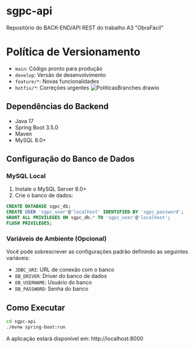 # sgpc-api
Repositório do BACK-END/API REST do trabalho A3 "ObraFácil"

# Política de Versionamento
- `main`: Código pronto para produção
- `develop`: Versão de desenvolvimento
- `feature/*`: Novas funcionalidades
- `hotfix/*`: Correções urgentes
![PoliticasBranches drawio](https://github.com/user-attachments/assets/9ef3caa1-2484-40ef-87ec-afb587b62ba9)

## Dependências do Backend
- Java 17
- Spring Boot 3.5.0
- Maven
- MySQL 8.0+

## Configuração do Banco de Dados

### MySQL Local
1. Instale o MySQL Server 8.0+
2. Crie o banco de dados:
```sql
CREATE DATABASE sgpc_db;
CREATE USER 'sgpc_user'@'localhost' IDENTIFIED BY 'sgpc_password';
GRANT ALL PRIVILEGES ON sgpc_db.* TO 'sgpc_user'@'localhost';
FLUSH PRIVILEGES;
```

### Variáveis de Ambiente (Opcional)
Você pode sobrescrever as configurações padrão definindo as seguintes variáveis:
- `JDBC_URI`: URL de conexão com o banco
- `DB_DRIVER`: Driver do banco de dados  
- `DB_USERNAME`: Usuário do banco
- `DB_PASSWORD`: Senha do banco

## Como Executar
```bash
cd sgpc-api
./mvnw spring-boot:run
```

A aplicação estará disponível em: http://localhost:8000
